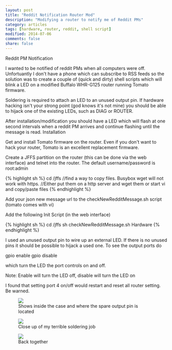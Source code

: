 ```yaml
---
layout: post
title: "Reddit Notification Router Mod"
description: "Modifying a router to notify me of Reddit PMs"
category: articles
tags: [hardware, router, reddit, shell script]
modified: 2014-07-06
comments: false
share: false
---
```


Reddit PM Notification

I wanted to be notified of reddit PMs when all computers were off. Unfortuantly I don't have a phone which can subscribe to RSS feeds so the solution was to create a couple of (quick and dirty) shell scripts which will blink a LED on a modified Buffalo WHR-G125 router running Tomato firmware.

Soldering is required to attach an LED to an unused output pin. If hardware hacking isn't your strong point (god knows it's not mine) you should be able to hijack one of the existing LEDs, such as DIAG or ROUTER.

After installation/modification you should have a LED which will flash at one second intervals when a reddit PM arrives and continue flashing until the message is read.
Installation

Get and install Tomato firmware on the router. Even if you don't want to hack your router, Tomato is an excellent replacement firmware.

Create a JFFS partition on the router (this can be done via the web interface) and telnet into the router. The default username/password is root:admin

{% highlight sh %}
cd /jffs 
//find a way to copy files. Busybox wget will not work with https. 
//Either put them on a http server and wget them or start vi and copy/paste files
{% endhighlight %}

Add your json new message url to the checkNewRedditMessage.sh script (tomato comes with vi)

Add the following Init Script (in the web interface)

{% highlight sh %}
cd /jffs sh checkNewRedditMessage.sh
Hardware
{% endhighlight %}

I used an unused output pin to wire up an external LED. If there is no unused pins it should be possible to hijack a used one. To see the output ports do

gpio enable <port number> gpio disable <port number>

which turn the LED the port controls on and off.

Note: Enable will turn the LED off, disable will turn the LED on

I found that setting port 4 on/off would restart and reset all router setting. Be warned.

<figure>
	<a href="/blog/images/posts/2014-07-07-reddit-notification-router-mod/1.JPG"><img src="/blog/images/posts/2014-07-07-reddit-notification-router-mod/1.JPG"></a>
	<figcaption>Shows inside the case and where the spare output pin is located</figcaption>
</figure>

<figure>
	<a href="/blog/images/posts/2014-07-07-reddit-notification-router-mod/2.JPG"><img src="/blog/images/posts/2014-07-07-reddit-notification-router-mod/2.JPG"></a>
	<figcaption>Close up of my terrible soldering job</figcaption>
</figure>

<figure>
	<a href="/blog/images/posts/2014-07-07-reddit-notification-router-mod/3.JPG"><img src="/blog/images/posts/2014-07-07-reddit-notification-router-mod/3.JPG"></a>
	<figcaption>Back together</figcaption>
</figure>



